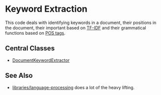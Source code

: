 # Keyword Extraction

This code deals with identifying keywords in a document, their positions in the document,
their important based on [TF-IDF](https://en.wikipedia.org/wiki/Tf-idf) and their grammatical 
functions based on [POS tags](https://www.ling.upenn.edu/courses/Fall_2003/ling001/penn_treebank_pos.html).

## Central Classes

* [DocumentKeywordExtractor](src/main/java/nu/marginalia/keyword/DocumentKeywordExtractor.java)

## See Also

* [libraries/language-processing](../../libraries/language-processing) does a lot of the heavy lifting.